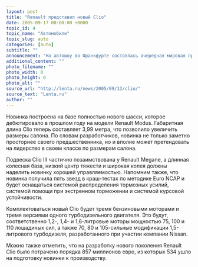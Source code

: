 ```yaml
---
layout: post
title: "Renault представил новый Clio"
date: 2005-09-17 00:00:00 +0000
topic_id: 4
topic_name: "Автомобили"
topic_slug: auto
categories: [auto]
subtitle: ""
announcement: "На автошоу во Франкфурте состоялась очередная мировая премьера. Здесь был показан полностью новый хэтчбек Renault Clio, уже третьего по счету поколения. И, судя по количеству выставленных на стенlе Renault экземпляров этой модели, на новый Clio руководство французской марки возлагает большие надежды."
additional_content: ""
photo_filename: ""
photo_width: 0
photo_height: 0
photo_alt: ""
source_url: "http://lenta.ru/news/2005/09/13/clio/"
source_text: "Lenta.ru"
author: ""
---
```

Новинка построена на базе полностью нового шасси, которое дебютировало в прошлом году на модели Renault Modus. Габаритная длина Clio теперь составляет 3,99 метра, что позволило увеличить размеры салона. По словам разработчиков, новинка не только заметно просторнее своего предшественника, но и вполне может претендовать на лидерство в своем классе по размерам салона.

Подвеска Clio III частично позаимствована у Renault Megane, а длинная колесная база, низкий центр тяжести и широкая колея должны наделить новинку хорошей управляемостью. Напомним также, что новинка получила пять звезд в краш-тестах по методике Euro NCAP и будет оснащаться системой распределения тормозных усилий, системой помощи при экстренном торможении и системой курсовой устойчивости.

Комплектоваться новый Clio будет тремя бензиновыми моторами и тремя версиями одного турбодизельного двигателя. Это будут, соответственно 1,2-, 1,4- и 1,6-литровые моторы мощностью 75, 100 и 110 лошадиных сил, а также 70, 80 и 105-сильные модификации 1,5-литрового турбодизеля, разработанного при участии компании Nissan.

Можно также отметить, что на разработку нового поколения Renault Clio было потрачено порядка 857 миллионов евро, из которых 534 ушло на подготовку новинки к производству.
